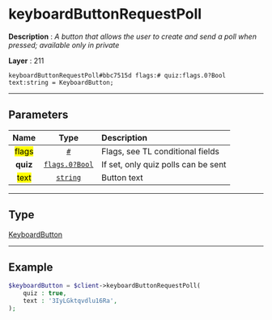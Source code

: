# keyboardButtonRequestPoll

**Description** : *A button that allows the user to create and send a poll when pressed; available only in private*

**Layer** : 211

```tl
keyboardButtonRequestPoll#bbc7515d flags:# quiz:flags.0?Bool text:string = KeyboardButton;
```

---

## Parameters

| Name | Type | Description |
| :---: | :---: | :--- |
| <mark>flags</mark> | [`#`](type/#) | Flags, see TL conditional fields |
| **quiz** | [`flags.0?Bool`](type/Bool) | If set, only quiz polls can be sent |
| <mark>text</mark> | [`string`](type/string) | Button text |

---

## Type

[KeyboardButton](type/KeyboardButton)

---

## Example

```php
$keyboardButton = $client->keyboardButtonRequestPoll(
	quiz : true,
	text : '3IyLGktqvdlu16Ra',
);
```